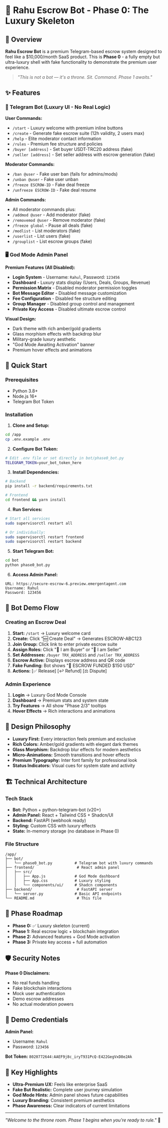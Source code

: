 # 👑 Rahu Escrow Bot - Phase 0: The Luxury Skeleton

## 🌟 Overview

**Rahu Escrow Bot** is a premium Telegram-based escrow system designed to feel like a $10,000/month SaaS product. This is **Phase 0** - a fully empty but ultra-luxury shell with fake functionality to demonstrate the premium user experience.

> *"This is not a bot — it's a throne. Sit. Command. Phase 1 awaits."*

## ✨ Features

### 🤖 Telegram Bot (Luxury UI - No Real Logic)

**User Commands:**
- `/start` - Luxury welcome with premium inline buttons
- `/create` - Generate fake escrow suite (12h validity, 2 users max)
- `/help` - Elite moderator contact information
- `/rules` - Premium fee structure and policies
- `/buyer [address]` - Set buyer USDT-TRC20 address (fake)
- `/seller [address]` - Set seller address with escrow generation (fake)

**Moderator Commands:**
- `/ban @user` - Fake user ban (fails for admins/mods)
- `/unban @user` - Fake user unban
- `/freeze ESCROW-ID` - Fake deal freeze
- `/unfreeze ESCROW-ID` - Fake deal resume

**Admin Commands:**
- All moderator commands plus:
- `/addmod @user` - Add moderator (fake)
- `/removemod @user` - Remove moderator (fake)
- `/freeze global` - Pause all deals (fake)
- `/modlist` - List moderators (fake)
- `/userlist` - List users (fake)
- `/grouplist` - List escrow groups (fake)

### 🖥️ God Mode Admin Panel

**Premium Features (All Disabled):**
- **Login System** - Username: `Rahul`, Password: `123456`
- **Dashboard** - Luxury stats display (Users, Deals, Groups, Revenue)
- **Permission Matrix** - Disabled moderator permission toggles
- **Bot Message Editor** - Disabled message customization
- **Fee Configuration** - Disabled fee structure editing
- **Group Manager** - Disabled group control and management
- **Private Key Access** - Disabled ultimate escrow control

**Visual Design:**
- Dark theme with rich amber/gold gradients
- Glass morphism effects with backdrop blur
- Military-grade luxury aesthetic
- "God Mode Awaiting Activation" banner
- Premium hover effects and animations

## 🚀 Quick Start

### Prerequisites
- Python 3.8+
- Node.js 16+
- Telegram Bot Token

### Installation

1. **Clone and Setup:**
```bash
cd /app
cp .env.example .env
```

2. **Configure Bot Token:**
```bash
# Edit .env file or set directly in bot/phase0_bot.py
TELEGRAM_TOKEN=your_bot_token_here
```

3. **Install Dependencies:**
```bash
# Backend
pip install -r backend/requirements.txt

# Frontend
cd frontend && yarn install
```

4. **Run Services:**
```bash
# Start all services
sudo supervisorctl restart all

# Or individually:
sudo supervisorctl restart frontend
sudo supervisorctl restart backend
```

5. **Start Telegram Bot:**
```bash
cd bot
python phase0_bot.py
```

6. **Access Admin Panel:**
```
URL: https://secure-escrow-6.preview.emergentagent.com
Username: Rahul
Password: 123456
```

## 🎯 Bot Demo Flow

### Creating an Escrow Deal

1. **Start:** `/start` → Luxury welcome card
2. **Create:** Click "🆕 Create Deal" → Generates ESCROW-ABC123
3. **Join Group:** Click link to enter private escrow suite
4. **Assign Roles:** Click "🔘 I am Buyer" or "🔘 I am Seller"
5. **Set Addresses:** `/buyer TRX_ADDRESS` and `/seller TRX_ADDRESS`
6. **Escrow Active:** Displays escrow address and QR code
7. **Fake Funding:** Bot shows "🚨 ESCROW FUNDED $150 USD"
8. **Actions:** [✅ Release] [↩️ Refund] [⚖️ Dispute]

### Admin Experience

1. **Login** → Luxury God Mode Console
2. **Dashboard** → Premium stats and system state
3. **Try Features** → All show "Phase 2/3" tooltips
4. **Hover Effects** → Rich interactions and animations

## 🎨 Design Philosophy

- **Luxury First:** Every interaction feels premium and exclusive
- **Rich Colors:** Amber/gold gradients with elegant dark themes
- **Glass Morphism:** Backdrop blur effects for modern aesthetics
- **Micro-Animations:** Smooth transitions and hover effects
- **Premium Typography:** Inter font family for professional look
- **Status Indicators:** Visual cues for system state and activity

## 🏗️ Technical Architecture

### Tech Stack
- **Bot:** Python + python-telegram-bot (v20+)
- **Admin Panel:** React + Tailwind CSS + Shadcn/UI
- **Backend:** FastAPI (webhook ready)
- **Styling:** Custom CSS with luxury effects
- **State:** In-memory storage (no database in Phase 0)

### File Structure
```
/app/
├── bot/
│   └── phase0_bot.py          # Telegram bot with luxury commands
├── frontend/                   # React admin panel
│   ├── src/
│   │   ├── App.js             # God Mode dashboard
│   │   ├── App.css            # Luxury styling
│   │   └── components/ui/     # Shadcn components
├── backend/                    # FastAPI server
│   └── server.py              # Basic API endpoints
└── README.md                   # This file
```

## 🔮 Phase Roadmap

- **Phase 0:** ✅ Luxury skeleton (current)
- **Phase 1:** Real escrow logic + blockchain integration
- **Phase 2:** Advanced features + God Mode activation
- **Phase 3:** Private key access + full automation

## 🛡️ Security Notes

**Phase 0 Disclaimers:**
- No real funds handling
- Fake blockchain interactions
- Mock user authentication
- Demo escrow addresses
- No actual moderation powers

## 🎪 Demo Credentials

**Admin Panel:**
- Username: `Rahul`
- Password: `123456`

**Bot Token:** `8020772644:AAEF9j8c_iryT931PcQ-E422GegVxD8e2Ak`

## 🌟 Key Highlights

- **Ultra-Premium UX:** Feels like enterprise SaaS
- **Fake But Realistic:** Complete user journey simulation
- **God Mode Hints:** Admin panel shows future capabilities
- **Luxury Branding:** Consistent premium aesthetics
- **Phase Awareness:** Clear indicators of current limitations

---

*"Welcome to the throne room. Phase 1 begins when you're ready to rule."* 👑
